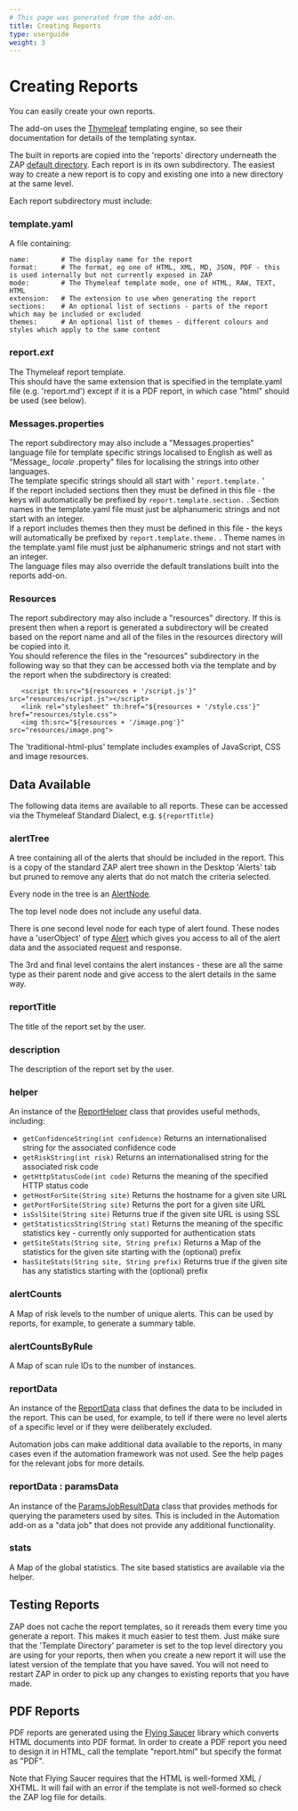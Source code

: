 ```yaml
---
# This page was generated from the add-on.
title: Creating Reports
type: userguide
weight: 3
---
```


# Creating Reports

You can easily create your own reports.

The add-on uses the [Thymeleaf](https://www.thymeleaf.org/)
templating engine, so see their documentation for details of the
templating syntax.

The built in reports are copied into the 'reports' directory
underneath the ZAP [default
directory](/faq/what-is-the-default-directory-that-zap-uses/). Each report is in its own subdirectory. The easiest way to
create a new report is to copy and existing one into a new directory
at the same level.

Each report subdirectory must include:

### template.yaml

A file containing:

```
name:        # The display name for the report
format:      # The format, eg one of HTML, XML, MD, JSON, PDF - this is used internally but not currently exposed in ZAP
mode:        # The Thymeleaf template mode, one of HTML, RAW, TEXT, HTML
extension:   # The extension to use when generating the report
sections:    # An optional list of sections - parts of the report which may be included or excluded
themes:      # An optional list of themes - different colours and styles which apply to the same content
```

### report.*ext*

The Thymeleaf report template.   
This should have the same extension that is specified in the template.yaml file (e.g. 'report.md') except if it is a PDF report, in which case "html" should be used (see below).

### Messages.properties

The report subdirectory may also include a "Messages.properties" language file for template specific strings localised to English as well as "Message_ *locale* .property" files for localising the strings into other languages.   
The template specific strings should all start with ' `report.template.` '   
If the report included sections then they must be defined in this file - the keys will automatically be prefixed by `report.template.section.` . Section names in the template.yaml file must just be alphanumeric strings and not start with an integer.   
If a report includes themes then they must be defined in this file - the keys will automatically be prefixed by `report.template.theme.` . Theme names in the template.yaml file must just be alphanumeric strings and not start with an integer.   
The language files may also override the default translations built into the reports add-on.

### Resources

The report subdirectory may also include a "resources" directory. If this is present then when a report is generated a subdirectory will be created based on the report name and all of the files in the resources directory will be copied into it.   
You should reference the files in the "resources" subdirectory in the following way so that they can be accessed both via the template and by the report when the subdirectory is created:

```
   <script th:src="${resources + '/script.js'}" src="resources/script.js"></script>
   <link rel="stylesheet" th:href="${resources + '/style.css'}" href="resources/style.css">
   <img th:src="${resources + '/image.png'}" src="resources/image.png">
```

The 'traditional-html-plus' template includes examples of JavaScript, CSS and image resources.

## Data Available

The following data items are available to all reports. These can be accessed via the Thymeleaf Standard Dialect, e.g. `${reportTitle}`

### alertTree

A tree containing all of the alerts that should be included in the report. This is a copy of the standard ZAP alert tree shown in the Desktop 'Alerts' tab but pruned to remove any alerts that do not match the criteria selected.

Every node in the tree is an [AlertNode](https://javadoc.io/doc/org.zaproxy/zap/latest/org/zaproxy/zap/extension/alert/AlertNode.html).

The top level node does not include any useful data.

There is one second level node for each type of alert found. These
nodes have a 'userObject' of type [Alert](https://javadoc.io/doc/org.zaproxy/zap/latest/org/parosproxy/paros/core/scanner/Alert.html)
which gives you access to all of the alert data and the associated
request and response.

The 3rd and final level contains the alert instances - these are
all the same type as their parent node and give access to the alert
details in the same way.

### reportTitle

The title of the report set by the user.

### description

The description of the report set by the user.

### helper

An instance of the [ReportHelper](https://github.com/zaproxy/zap-extensions/tree/main/addOns/reports/src/main/java/org/zaproxy/addon/reports/ReportHelper.java) class that provides useful methods, including:

* `getConfidenceString(int confidence)` Returns an internationalised string for the associated confidence code
* `getRiskString(int risk)` Returns an internationalised string for the associated risk code
* `getHttpStatusCode(int code)` Returns the meaning of the specified HTTP status code
* `getHostForSite(String site)` Returns the hostname for a given site URL
* `getPortForSite(String site)` Returns the port for a given site URL
* `isSslSite(String site)` Returns true if the given site URL is using SSL
* `getStatisticsString(String stat)` Returns the meaning of the specific statistics key - currently only supported for authentication stats
* `getSiteStats(String site, String prefix)` Returns a Map of the statistics for the given site starting with the (optional) prefix
* `hasSiteStats(String site, String prefix)` Returns true if the given site has any statistics starting with the (optional) prefix

### alertCounts

A Map of risk levels to the number of unique alerts. This can be used by reports, for example, to generate a summary table.

### alertCountsByRule

A Map of scan rule IDs to the number of instances.

### reportData

An instance of the [ReportData](https://github.com/zaproxy/zap-extensions/tree/main/addOns/reports/src/main/java/org/zaproxy/addon/reports/ReportData.java) class that defines the data to be included in the report. This can be used, for example, to tell if there were no level alerts of a specific level or if they were deliberately excluded.

Automation jobs can make additional data available to the
reports, in many cases even if the automation framework was not used.
See the help pages for the relevant jobs for more details.

### reportData : paramsData

An instance of the [ParamsJobResultData](https://github.com/zaproxy/zap-extensions/tree/main/addOns/automation/src/main/java/org/zaproxy/addon/automation/jobs/ParamsJobResultData.java) class that provides methods for querying the parameters used by sites. This is included in the Automation add-on as a "data job" that does not provide any additional functionality.

### stats

A Map of the global statistics. The site based statistics are available via the helper.

## Testing Reports

ZAP does not cache the report templates, so it rereads them every time you generate a report. This makes it much easier to test them. Just make sure that the 'Template Directory' parameter is set to the top level directory you are using for your reports, then when you create a new report it will use the latest version of the template that you have saved. You will not need to restart ZAP in order to pick up any changes to existing reports that you have made.

## PDF Reports

PDF reports are generated using the [Flying
Saucer](https://github.com/flyingsaucerproject/flyingsaucer) library which converts HTML documents into PDF format. In order to create a PDF report you need to design it in HTML, call the template "report.html" but specify the format as "PDF".

Note that Flying Saucer requires that the HTML is well-formed
XML / XHTML. It will fail with an error if the template is not
well-formed so check the ZAP log file for details.
